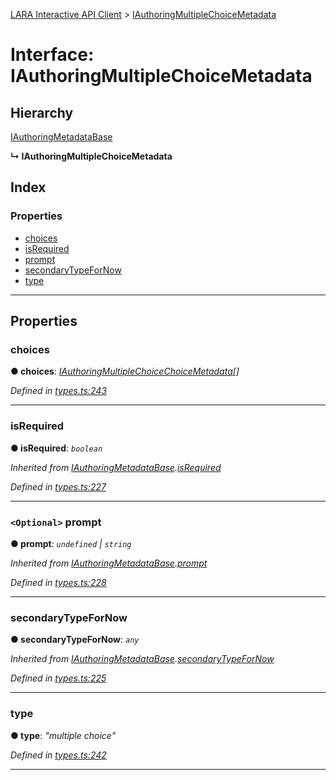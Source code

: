 [LARA Interactive API Client](../README.md) > [IAuthoringMultipleChoiceMetadata](../interfaces/iauthoringmultiplechoicemetadata.md)

# Interface: IAuthoringMultipleChoiceMetadata

## Hierarchy

 [IAuthoringMetadataBase](iauthoringmetadatabase.md)

**↳ IAuthoringMultipleChoiceMetadata**

## Index

### Properties

* [choices](iauthoringmultiplechoicemetadata.md#choices)
* [isRequired](iauthoringmultiplechoicemetadata.md#isrequired)
* [prompt](iauthoringmultiplechoicemetadata.md#prompt)
* [secondaryTypeForNow](iauthoringmultiplechoicemetadata.md#secondarytypefornow)
* [type](iauthoringmultiplechoicemetadata.md#type)

---

## Properties

<a id="choices"></a>

###  choices

**● choices**: *[IAuthoringMultipleChoiceChoiceMetadata](iauthoringmultiplechoicechoicemetadata.md)[]*

*Defined in [types.ts:243](../../../lara-typescript/src/interactive-api-client/types.ts#L243)*

___
<a id="isrequired"></a>

###  isRequired

**● isRequired**: *`boolean`*

*Inherited from [IAuthoringMetadataBase](iauthoringmetadatabase.md).[isRequired](iauthoringmetadatabase.md#isrequired)*

*Defined in [types.ts:227](../../../lara-typescript/src/interactive-api-client/types.ts#L227)*

___
<a id="prompt"></a>

### `<Optional>` prompt

**● prompt**: *`undefined` \| `string`*

*Inherited from [IAuthoringMetadataBase](iauthoringmetadatabase.md).[prompt](iauthoringmetadatabase.md#prompt)*

*Defined in [types.ts:228](../../../lara-typescript/src/interactive-api-client/types.ts#L228)*

___
<a id="secondarytypefornow"></a>

###  secondaryTypeForNow

**● secondaryTypeForNow**: *`any`*

*Inherited from [IAuthoringMetadataBase](iauthoringmetadatabase.md).[secondaryTypeForNow](iauthoringmetadatabase.md#secondarytypefornow)*

*Defined in [types.ts:225](../../../lara-typescript/src/interactive-api-client/types.ts#L225)*

___
<a id="type"></a>

###  type

**● type**: *"multiple choice"*

*Defined in [types.ts:242](../../../lara-typescript/src/interactive-api-client/types.ts#L242)*

___

